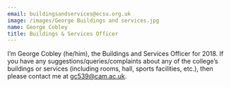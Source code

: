 ```yaml
---
email: buildingsandservices@ecsu.org.uk
image: /images/George Buildings and services.jpg
name: George Cobley
title: Buildings & Services Officer
---
```


I’m George Cobley (he/him), the Buildings and Services Officer for 2018.
If you have any suggestions/queries/complaints about any of the college’s buildings or services
(including rooms, hall, sports facilities, etc.), then please contact me at gc539@cam.ac.uk.